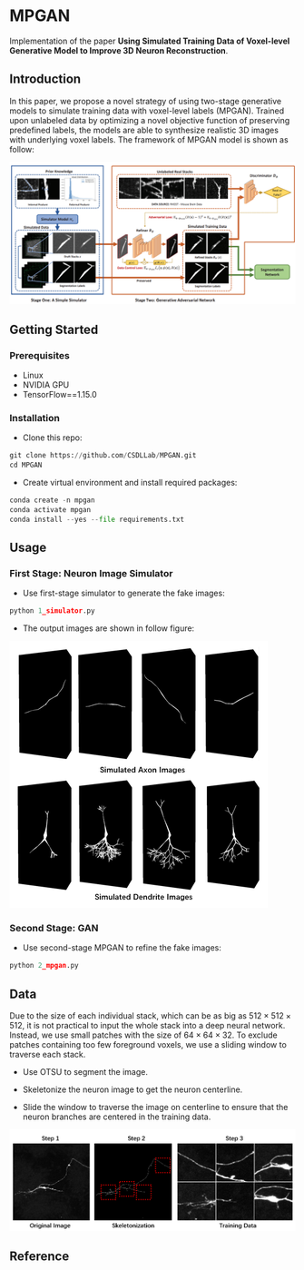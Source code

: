 # MPGAN

Implementation of the paper **Using Simulated Training Data of Voxel-level Generative Model to Improve 3D Neuron Reconstruction**. 

## Introduction

In this paper, we propose a novel strategy of using two-stage generative models to simulate training data with voxel-level labels (MPGAN). Trained upon unlabeled data by optimizing a novel objective function of preserving predefined labels, the models are able to synthesize realistic 3D images with underlying voxel labels. The framework of MPGAN model is shown as follow:

![image-1](imgs/1.png)	

## Getting Started

### Prerequisites

- Linux 
- NVIDIA GPU
- TensorFlow==1.15.0

### Installation

- Clone this repo:

```python
git clone https://github.com/CSDLLab/MPGAN.git
cd MPGAN
```

- Create virtual environment and install required packages:

```python
conda create -n mpgan
conda activate mpgan
conda install --yes --file requirements.txt
```


## Usage

### First Stage: Neuron Image Simulator 

- Use first-stage simulator to generate the fake images:


```python
python 1_simulator.py
```

- The output images are shown in follow figure:

![image-2](imgs/2.PNG)	

### Second Stage: GAN

- Use second-stage MPGAN to refine the fake images:

```python
python 2_mpgan.py
```

## Data

Due to the size of each individual stack, which can be as big as $512\times 512\times 512$, it is not practical to input the whole stack into a deep neural network. Instead, we use small patches with the size of $64 \times 64\times 32$. To exclude patches containing too few foreground voxels, we use a sliding window  to traverse each stack. 

- Use OTSU to segment the image. 

- Skeletonize the neuron image to get the neuron centerline. 

- Slide the window to traverse the image on centerline  to ensure that the neuron branches are centered in the training data.

![image-3](imgs/3.PNG)	


## Reference